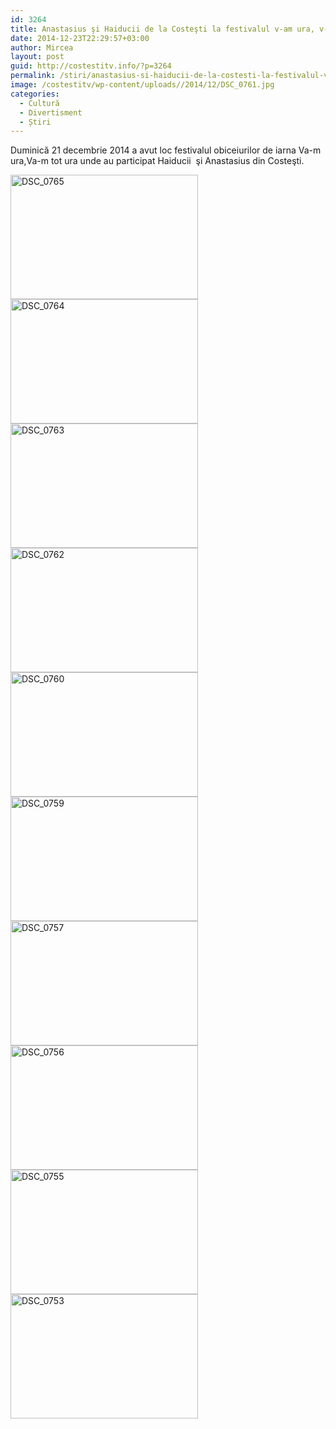 ```yaml
---
id: 3264
title: Anastasius şi Haiducii de la Costeşti la festivalul v-am ura, v-am tot Ura (FOTO VIDEO)
date: 2014-12-23T22:29:57+03:00
author: Mircea
layout: post
guid: http://costestitv.info/?p=3264
permalink: /stiri/anastasius-si-haiducii-de-la-costesti-la-festivalul-v-am-ura-v-am-tot-ura-foto-video/
image: /costestitv/wp-content/uploads//2014/12/DSC_0761.jpg
categories:
  - Cultură
  - Divertisment
  - Știri
---
```

Duminică 21 decembrie 2014 a avut loc festivalul obiceiurilor de iarna Va-m ura,Va-m tot ura unde au participat Haiducii  şi Anastasius din Costeşti.<!--more-->

[<img class="alignnone size-medium wp-image-3275" src="/costestitv/wp-content/uploads//2014/12/DSC_0765-300x199.jpg" alt="DSC_0765" width="300" height="199" srcset="/costestitv/wp-content/uploads//2014/12/DSC_0765-300x199.jpg 300w, /costestitv/wp-content/uploads//2014/12/DSC_0765-90x60.jpg 90w, /costestitv/wp-content/uploads//2014/12/DSC_0765-180x120.jpg 180w, /costestitv/wp-content/uploads//2014/12/DSC_0765-95x64.jpg 95w, /costestitv/wp-content/uploads//2014/12/DSC_0765.jpg 1024w" sizes="(max-width: 300px) 100vw, 300px" />](/costestitv/wp-content/uploads//2014/12/DSC_0765.jpg) [<img class="alignnone size-medium wp-image-3274" src="/costestitv/wp-content/uploads//2014/12/DSC_0764-300x199.jpg" alt="DSC_0764" width="300" height="199" srcset="/costestitv/wp-content/uploads//2014/12/DSC_0764-300x199.jpg 300w, /costestitv/wp-content/uploads//2014/12/DSC_0764-90x60.jpg 90w, /costestitv/wp-content/uploads//2014/12/DSC_0764-180x120.jpg 180w, /costestitv/wp-content/uploads//2014/12/DSC_0764-95x64.jpg 95w, /costestitv/wp-content/uploads//2014/12/DSC_0764.jpg 1024w" sizes="(max-width: 300px) 100vw, 300px" />](/costestitv/wp-content/uploads//2014/12/DSC_0764.jpg) [<img class="alignnone size-medium wp-image-3273" src="/costestitv/wp-content/uploads//2014/12/DSC_0763-300x199.jpg" alt="DSC_0763" width="300" height="199" srcset="/costestitv/wp-content/uploads//2014/12/DSC_0763-300x199.jpg 300w, /costestitv/wp-content/uploads//2014/12/DSC_0763-90x60.jpg 90w, /costestitv/wp-content/uploads//2014/12/DSC_0763-180x120.jpg 180w, /costestitv/wp-content/uploads//2014/12/DSC_0763-95x64.jpg 95w, /costestitv/wp-content/uploads//2014/12/DSC_0763.jpg 1024w" sizes="(max-width: 300px) 100vw, 300px" />](/costestitv/wp-content/uploads//2014/12/DSC_0763.jpg) [<img class="alignnone size-medium wp-image-3272" src="/costestitv/wp-content/uploads//2014/12/DSC_0762-300x199.jpg" alt="DSC_0762" width="300" height="199" srcset="/costestitv/wp-content/uploads//2014/12/DSC_0762-300x199.jpg 300w, /costestitv/wp-content/uploads//2014/12/DSC_0762-90x60.jpg 90w, /costestitv/wp-content/uploads//2014/12/DSC_0762-180x120.jpg 180w, /costestitv/wp-content/uploads//2014/12/DSC_0762-95x64.jpg 95w, /costestitv/wp-content/uploads//2014/12/DSC_0762.jpg 1024w" sizes="(max-width: 300px) 100vw, 300px" />](/costestitv/wp-content/uploads//2014/12/DSC_0762.jpg) [<img class="alignnone size-medium wp-image-3270" src="/costestitv/wp-content/uploads//2014/12/DSC_0760-300x199.jpg" alt="DSC_0760" width="300" height="199" srcset="/costestitv/wp-content/uploads//2014/12/DSC_0760-300x199.jpg 300w, /costestitv/wp-content/uploads//2014/12/DSC_0760-90x60.jpg 90w, /costestitv/wp-content/uploads//2014/12/DSC_0760-180x120.jpg 180w, /costestitv/wp-content/uploads//2014/12/DSC_0760-95x64.jpg 95w, /costestitv/wp-content/uploads//2014/12/DSC_0760.jpg 1024w" sizes="(max-width: 300px) 100vw, 300px" />](/costestitv/wp-content/uploads//2014/12/DSC_0760.jpg) [<img class="alignnone size-medium wp-image-3269" src="/costestitv/wp-content/uploads//2014/12/DSC_0759-300x199.jpg" alt="DSC_0759" width="300" height="199" srcset="/costestitv/wp-content/uploads//2014/12/DSC_0759-300x199.jpg 300w, /costestitv/wp-content/uploads//2014/12/DSC_0759-90x60.jpg 90w, /costestitv/wp-content/uploads//2014/12/DSC_0759-180x120.jpg 180w, /costestitv/wp-content/uploads//2014/12/DSC_0759-95x64.jpg 95w, /costestitv/wp-content/uploads//2014/12/DSC_0759.jpg 1024w" sizes="(max-width: 300px) 100vw, 300px" />](/costestitv/wp-content/uploads//2014/12/DSC_0759.jpg) [<img class="alignnone size-medium wp-image-3268" src="/costestitv/wp-content/uploads//2014/12/DSC_0757-300x199.jpg" alt="DSC_0757" width="300" height="199" srcset="/costestitv/wp-content/uploads//2014/12/DSC_0757-300x199.jpg 300w, /costestitv/wp-content/uploads//2014/12/DSC_0757-90x60.jpg 90w, /costestitv/wp-content/uploads//2014/12/DSC_0757-180x120.jpg 180w, /costestitv/wp-content/uploads//2014/12/DSC_0757-95x64.jpg 95w, /costestitv/wp-content/uploads//2014/12/DSC_0757.jpg 1024w" sizes="(max-width: 300px) 100vw, 300px" />](/costestitv/wp-content/uploads//2014/12/DSC_0757.jpg) [<img class="alignnone size-medium wp-image-3267" src="/costestitv/wp-content/uploads//2014/12/DSC_0756-300x199.jpg" alt="DSC_0756" width="300" height="199" srcset="/costestitv/wp-content/uploads//2014/12/DSC_0756-300x199.jpg 300w, /costestitv/wp-content/uploads//2014/12/DSC_0756-90x60.jpg 90w, /costestitv/wp-content/uploads//2014/12/DSC_0756-180x120.jpg 180w, /costestitv/wp-content/uploads//2014/12/DSC_0756-95x64.jpg 95w, /costestitv/wp-content/uploads//2014/12/DSC_0756.jpg 1024w" sizes="(max-width: 300px) 100vw, 300px" />](/costestitv/wp-content/uploads//2014/12/DSC_0756.jpg) [<img class="alignnone size-medium wp-image-3266" src="/costestitv/wp-content/uploads//2014/12/DSC_0755-300x199.jpg" alt="DSC_0755" width="300" height="199" srcset="/costestitv/wp-content/uploads//2014/12/DSC_0755-300x199.jpg 300w, /costestitv/wp-content/uploads//2014/12/DSC_0755-90x60.jpg 90w, /costestitv/wp-content/uploads//2014/12/DSC_0755-180x120.jpg 180w, /costestitv/wp-content/uploads//2014/12/DSC_0755-95x64.jpg 95w, /costestitv/wp-content/uploads//2014/12/DSC_0755.jpg 1024w" sizes="(max-width: 300px) 100vw, 300px" />](/costestitv/wp-content/uploads//2014/12/DSC_0755.jpg) [<img class="alignnone size-medium wp-image-3265" src="/costestitv/wp-content/uploads//2014/12/DSC_0753-300x199.jpg" alt="DSC_0753" width="300" height="199" srcset="/costestitv/wp-content/uploads//2014/12/DSC_0753-300x199.jpg 300w, /costestitv/wp-content/uploads//2014/12/DSC_0753-90x60.jpg 90w, /costestitv/wp-content/uploads//2014/12/DSC_0753-180x120.jpg 180w, /costestitv/wp-content/uploads//2014/12/DSC_0753-95x64.jpg 95w, /costestitv/wp-content/uploads//2014/12/DSC_0753.jpg 1024w" sizes="(max-width: 300px) 100vw, 300px" />](/costestitv/wp-content/uploads//2014/12/DSC_0753.jpg)